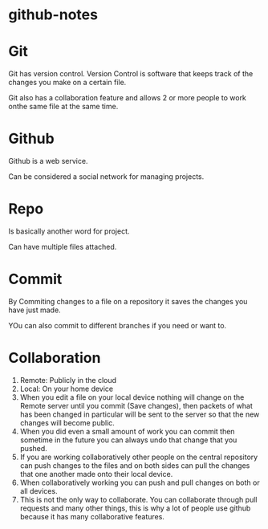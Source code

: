 # github-notes
<h1>Git</h1>
<p>Git has version control. Version Control is software that keeps track of the changes you make on a certain file.</p>
<p>Git also has a collaboration feature and allows 2 or more people to work onthe same file at the same time.</p> 
<h1>Github</h1>
<p>Github is a web service.</p>
<p>Can be considered a social network for managing projects.</p>
<h1>Repo</h1>
<p>Is basically another word for project.</p>
<p>Can have multiple files attached.</p>
<h1>Commit</h1>
<p>By Commiting changes to a file on a repository it saves the changes you have just made.</p>
<p>YOu can also commit to different branches if you need or want to.</p>
<h1>Collaboration</h1>
<ol>
  <li>Remote: Publicly in the cloud</li>
  <li>Local: On your home device</li>
  <li>When you edit a file on your local device nothing will change on the Remote server until you commit (Save changes), then packets of what has been changed in particular will be sent to the server so that the new changes will become public.</li>
  <li>When you did even a small amount of work you can commit then sometime in the future you can always undo that change that you pushed.</li>
  <li>If you are working collaboratively other people on the central repository can push changes to the files and on both sides can pull the changes that one another made onto their local device.</li>
  <li>When collaboratively working you can push and pull changes on both or all devices.</li>
  <li>This is not the only way to collaborate. You can collaborate through pull requests and many other things, this is why a lot of people use github because it has many collaborative features.</li>
</ol>
